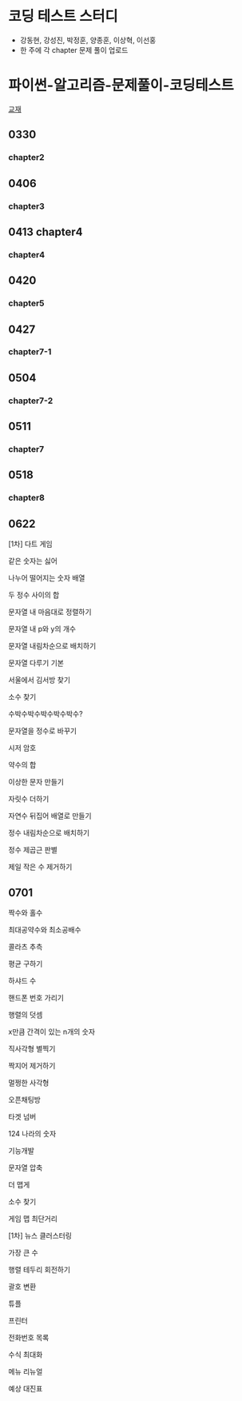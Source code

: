 # 코딩 테스트 스터디
- 강동현, 강성진, 박정훈, 양종훈, 이상혁, 이선홍
- 한 주에 각 chapter 문제 풀이 업로드
# 파이썬-알고리즘-문제풀이-코딩테스트
[교재](https://www.inflearn.com/course/%ED%8C%8C%EC%9D%B4%EC%8D%AC-%EC%95%8C%EA%B3%A0%EB%A6%AC%EC%A6%98-%EB%AC%B8%EC%A0%9C%ED%92%80%EC%9D%B4-%EC%BD%94%EB%94%A9%ED%85%8C%EC%8A%A4%ED%8A%B8)
## 0330
  ### chapter2

## 0406
  ### chapter3
## 0413 chapter4
  ### chapter4
## 0420
  ### chapter5
## 0427
  ### chapter7-1
## 0504
  ### chapter7-2
## 0511
  ### chapter7
## 0518
  ### chapter8
## 0622

[1차] 다트 게임

같은 숫자는 싫어

나누어 떨어지는 숫자 배열

두 정수 사이의 합

문자열 내 마음대로 정렬하기

문자열 내 p와 y의 개수

문자열 내림차순으로 배치하기

문자열 다루기 기본

서울에서 김서방 찾기

소수 찾기

수박수박수박수박수박수?

문자열을 정수로 바꾸기

시저 암호

약수의 합

이상한 문자 만들기

자릿수 더하기

자연수 뒤집어 배열로 만들기

정수 내림차순으로 배치하기

정수 제곱근 판별

제일 작은 수 제거하기




## 0701

짝수와 홀수

최대공약수와 최소공배수
 
콜라츠 추측

평균 구하기

하샤드 수

핸드폰 번호 가리기

행렬의 덧셈

x만큼 간격이 있는 n개의 숫자

직사각형 별찍기

짝지어 제거하기

멀쩡한 사각형

오픈채팅방

타겟 넘버

124 나라의 숫자

기능개발

문자열 압축

더 맵게

소수 찾기

게임 맵 최단거리

[1차] 뉴스 클러스터링

가장 큰 수

행렬 테두리 회전하기

괄호 변환

튜플

프린터

전화번호 목록

수식 최대화

메뉴 리뉴얼
 
예상 대진표
